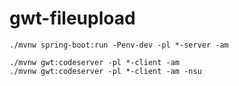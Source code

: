 # gwt-fileupload

```
./mvnw spring-boot:run -Penv-dev -pl *-server -am 
```

```
./mvnw gwt:codeserver -pl *-client -am
./mvnw gwt:codeserver -pl *-client -am -nsu 

```